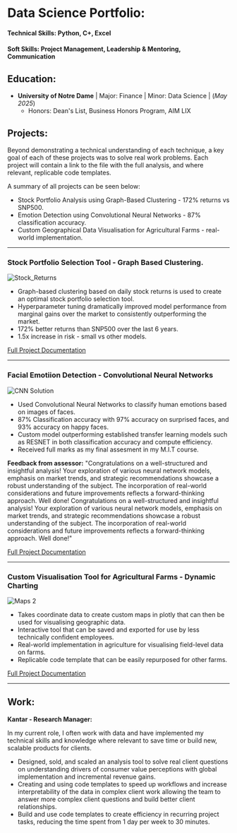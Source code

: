 # Data Science Portfolio:

#### Technical Skills: Python, C+, Excel
#### Soft Skills: Project Management, Leadership & Mentoring, Communication 

## Education:
- **University of Notre Dame** | Major: Finance | Minor: Data Science | (_May 2025_)
    - Honors: Dean's List, Business Honors Program, AIM LIX
              
## Projects:

Beyond demonstrating a technical understanding of each technique, a key goal of each of these projects was to solve real work problems. Each project will contain a link to the file with the full analysis, and where relevant, replicable code templates.

A summary of all projects can be seen below:

-    Stock Portfolio Analysis using Graph-Based Clustering - 172% returns vs SNP500. 
-    Emotion Detection using Convolutional Neural Networks - 87% classification accuracy.
-    Custom Geographical Data Visualisation for Agricultural Farms - real-world implementation.


----------------------------------------------------------------------
### Stock Portfolio Selection Tool - Graph Based Clustering.

![Stock_Returns](assets/img/Stock_Returns_1.png)

   - Graph-based clustering based on daily stock returns is used to create an optimal stock portfolio selection tool.
   - Hyperparameter tuning dramatically improved model performance from marginal gains over the market to consistently outperforming the market. 
   - 172% better returns than SNP500 over the last 6 years.
   - 1.5x increase in risk - small vs other models.

[Full Project Documentation](https://drive.google.com/drive/folders/1rNQJKXx-CP3n1kz5Eh-thac_RIUyggRo?usp=sharing)

----------------------------------------------------------------------

### Facial Emotiion Detection - Convolutional Neural Networks

![CNN Solution](assets/img/CNN_Solution_2.png)

   - Used Convolutional Neural Networks to classify human emotions based on images of faces.
   - 87% Classification accuracy with 97% accuracy on surprised faces, and 93% accuracy on happy faces.
   - Custom model outperforming established transfer learning models such as RESNET in both classification accuracy and compute efficiency. 
   - Received full marks as my final assesment in my M.I.T course. 

**Feedback from assessor:**
"Congratulations on a well-structured and insightful analysis! Your exploration of various neural
network models, emphasis on market trends, and strategic recommendations showcase a robust
understanding of the subject. The incorporation of real-world considerations and future
improvements reflects a forward-thinking approach. Well done! Congratulations on a well-structured and insightful analysis! Your exploration of various neural network models, emphasis on market trends, and strategic recommendations showcase a robust
understanding of the subject. The incorporation of real-world considerations and future
improvements reflects a forward-thinking approach. Well done!"

[Full Project Documentation](https://drive.google.com/drive/folders/1uh3j2XITl3BE34-Xk1M_EidFhqzd2Fsw?usp=sharing)

----------------------------------------------------------------------

### Custom Visualisation Tool for Agricultural Farms - Dynamic Charting

![Maps 2](assets/img/Maps_2.png)

   - Takes coordinate data to create custom maps in plotly that can then be used for visualising geographic data.
   - Interactive tool that can be saved and exported for use by less technically confident employees.
   - Real-world implementation in agriculture for visualising field-level data on farms. 
   - Replicable code template that can be easily repurposed for other farms.

[Full Project Documentation](https://drive.google.com/drive/folders/1UTPE3cgrmZYZcGt21sS9MjdulsPND-Jf?usp=sharing)


----------------------------------------------------------------------

## Work:

**Kantar - Research Manager:**

In my current role, I often work with data and have implemented my technical skills and knowledge where relevant to save time or build new, scalable products for clients. 
   - Designed, sold, and scaled an analysis tool to solve real client questions on understanding drivers of consumer value perceptions with global implementation and incremental revenue gains.
   - Creating and using code templates to speed up workflows and increase interpretability of the data in complex client work allowing the team to answer more complex client questions and build better client relationships. 
   - Build and use code templates to create efficiency in recurring project tasks, reducing the time spent from 1 day per week to 30 minutes.
